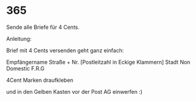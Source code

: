 # 365
Sende alle Briefe für 4 Cents.

Anleitung:

Brief mit 4 Cents versenden geht ganz einfach:

Empfängername
Straße + Nr.
[Postleitzahl in Eckige Klammern] Stadt
Non Domestic F.R.G



4Cent Marken draufkleben 

und in den Gelben Kasten vor der Post AG einwerfen :)

